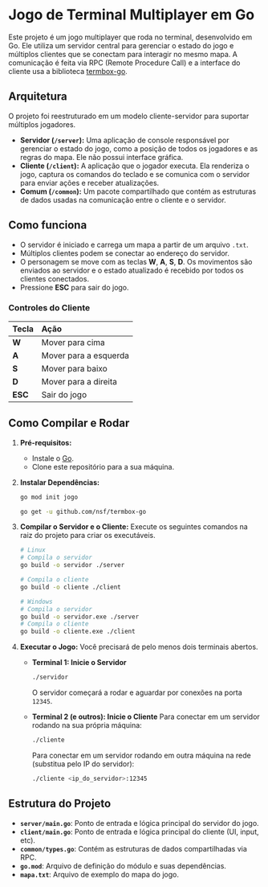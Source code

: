 # Jogo de Terminal Multiplayer em Go

Este projeto é um jogo multiplayer que roda no terminal, desenvolvido em Go. Ele utiliza um servidor central para gerenciar o estado do jogo e múltiplos clientes que se conectam para interagir no mesmo mapa. A comunicação é feita via RPC (Remote Procedure Call) e a interface do cliente usa a biblioteca [termbox-go](https://github.com/nsf/termbox-go).

## Arquitetura

O projeto foi reestruturado em um modelo cliente-servidor para suportar múltiplos jogadores.

- **Servidor (`/server`):** Uma aplicação de console responsável por gerenciar o estado do jogo, como a posição de todos os jogadores e as regras do mapa. Ele não possui interface gráfica.
- **Cliente (`/client`):** A aplicação que o jogador executa. Ela renderiza o jogo, captura os comandos do teclado e se comunica com o servidor para enviar ações e receber atualizações.
- **Comum (`/common`):** Um pacote compartilhado que contém as estruturas de dados usadas na comunicação entre o cliente e o servidor.

## Como funciona

- O servidor é iniciado e carrega um mapa a partir de um arquivo `.txt`.
- Múltiplos clientes podem se conectar ao endereço do servidor.
- O personagem se move com as teclas **W**, **A**, **S**, **D**. Os movimentos são enviados ao servidor e o estado atualizado é recebido por todos os clientes conectados.
- Pressione **ESC** para sair do jogo.

### Controles do Cliente

| Tecla | Ação |
| :--- | :--- |
| **W** | Mover para cima |
| **A** | Mover para a esquerda |
| **S** | Mover para baixo |
| **D** | Mover para a direita |
| **ESC** | Sair do jogo |

## Como Compilar e Rodar

1.  **Pré-requisitos:**
    * Instale o [Go](https://go.dev/doc/install).
    * Clone este repositório para a sua máquina.

2.  **Instalar Dependências:**
    ```bash
    go mod init jogo
    ```
    ```bash
    go get -u github.com/nsf/termbox-go
    ```

3.  **Compilar o Servidor e o Cliente:**
    Execute os seguintes comandos na raiz do projeto para criar os executáveis.
    ```bash
    # Linux
    # Compila o servidor
    go build -o servidor ./server

    # Compila o cliente
    go build -o cliente ./client

    # Windows
    # Compila o servidor
    go build -o servidor.exe ./server
    # Compila o cliente
    go build -o cliente.exe ./client
    ```

4.  **Executar o Jogo:**
    Você precisará de pelo menos dois terminais abertos.

    * **Terminal 1: Inicie o Servidor**
        ```bash
        ./servidor
        ```
        O servidor começará a rodar e aguardar por conexões na porta `12345`.

    * **Terminal 2 (e outros): Inicie o Cliente**
        Para conectar em um servidor rodando na sua própria máquina:
        ```bash
        ./cliente
        ```
        Para conectar em um servidor rodando em outra máquina na rede (substitua pelo IP do servidor):
        ```bash
        ./cliente <ip_do_servidor>:12345
        ```

## Estrutura do Projeto

- **`server/main.go`**: Ponto de entrada e lógica principal do servidor do jogo.
- **`client/main.go`**: Ponto de entrada e lógica principal do cliente (UI, input, etc).
- **`common/types.go`**: Contém as estruturas de dados compartilhadas via RPC.
- **`go.mod`**: Arquivo de definição do módulo e suas dependências.
- **`mapa.txt`**: Arquivo de exemplo do mapa do jogo.
